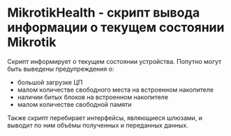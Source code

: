 # MikrotikHealth - скрипт вывода информации о текущем состоянии Mikrotik
Скрипт информирует о текущем состоянии устройства.
Попутно могут быть выведены предупреждения о:
- большой загрузке ЦП
- малом количестве свободного места на встроенном накопителе
- наличии битых блоков на встроенном накопителе
- малом количестве свободной памяти

Также скрипт перебирает интерфейсы, являющиеся шлюзами, и выводит по ним объёмы полученных и переданных данных.
